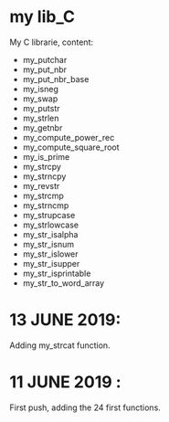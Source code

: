 # my lib_C

My C librarie, content:

- my_putchar
- my_put_nbr
- my_put_nbr_base
- my_isneg
- my_swap
- my_putstr
- my_strlen
- my_getnbr
- my_compute_power_rec
- my_compute_square_root
- my_is_prime
- my_strcpy
- my_strncpy
- my_revstr
- my_strcmp
- my_strncmp
- my_strupcase
- my_strlowcase
- my_str_isalpha
- my_str_isnum
- my_str_islower
- my_str_isupper
- my_str_isprintable
- my_str_to_word_array

# 13 JUNE 2019:

Adding my_strcat function.

# 11 JUNE 2019 :

First push, adding the 24 first functions.
